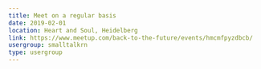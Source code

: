 ```yaml
---
title: Meet on a regular basis
date: 2019-02-01
location: Heart and Soul, Heidelberg
link: https://www.meetup.com/back-to-the-future/events/hmcmfpyzdbcb/
usergroup: smalltalkrn
type: usergroup
---
```

